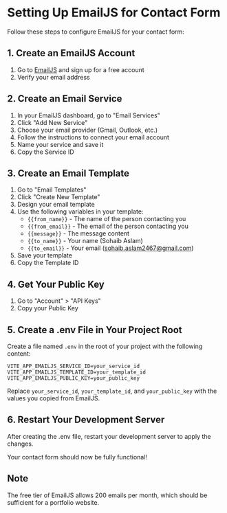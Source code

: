 # Setting Up EmailJS for Contact Form

Follow these steps to configure EmailJS for your contact form:

## 1. Create an EmailJS Account

1. Go to [EmailJS](https://www.emailjs.com/) and sign up for a free account
2. Verify your email address

## 2. Create an Email Service

1. In your EmailJS dashboard, go to "Email Services"
2. Click "Add New Service"
3. Choose your email provider (Gmail, Outlook, etc.)
4. Follow the instructions to connect your email account
5. Name your service and save it
6. Copy the Service ID

## 3. Create an Email Template

1. Go to "Email Templates"
2. Click "Create New Template"
3. Design your email template
4. Use the following variables in your template:
   - `{{from_name}}` - The name of the person contacting you
   - `{{from_email}}` - The email of the person contacting you
   - `{{message}}` - The message content
   - `{{to_name}}` - Your name (Sohaib Aslam)
   - `{{to_email}}` - Your email (sohaib.aslam2467@gmail.com)
5. Save your template
6. Copy the Template ID

## 4. Get Your Public Key

1. Go to "Account" > "API Keys"
2. Copy your Public Key

## 5. Create a .env File in Your Project Root

Create a file named `.env` in the root of your project with the following content:

```
VITE_APP_EMAILJS_SERVICE_ID=your_service_id
VITE_APP_EMAILJS_TEMPLATE_ID=your_template_id
VITE_APP_EMAILJS_PUBLIC_KEY=your_public_key
```

Replace `your_service_id`, `your_template_id`, and `your_public_key` with the values you copied from EmailJS.

## 6. Restart Your Development Server

After creating the .env file, restart your development server to apply the changes.

Your contact form should now be fully functional!

## Note

The free tier of EmailJS allows 200 emails per month, which should be sufficient for a portfolio website. 